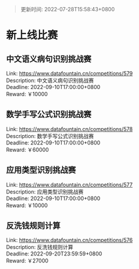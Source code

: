 > 更新时间: 2022-07-28T15:58:43+0800 

# 新上线比赛


## 中文语义病句识别挑战赛
Link: https://www.datafountain.cn/competitions/579  
Description: 中文语义病句识别挑战赛  
Deadline: 2022-09-10T17:00:00+0800  
Reward: ￥10000  

## 数学手写公式识别挑战赛
Link: https://www.datafountain.cn/competitions/578  
Description: 数学手写公式识别挑战赛  
Deadline: 2022-09-10T17:00:00+0800  
Reward: ￥60000  

## 应用类型识别挑战赛
Link: https://www.datafountain.cn/competitions/577  
Description: 应用类型识别挑战赛  
Deadline: 2022-09-10T17:00:00+0800  
Reward: ￥10000  

## 反洗钱规则计算
Link: https://www.datafountain.cn/competitions/576  
Description: 反洗钱规则计算  
Deadline: 2022-09-20T23:59:59+0800  
Reward: ￥27000  


